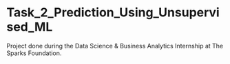 # Task_2_Prediction_Using_Unsupervised_ML
Project done during the Data Science &amp; Business Analytics Internship at The Sparks Foundation. 
